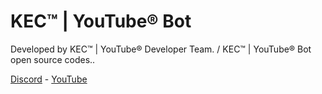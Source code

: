# KEC™ | YouTube® Bot

Developed by KEC™ | YouTube® Developer Team. / KEC™ | YouTube® Bot open source codes..

[Discord](https://discord.gg/PuQhtPARbf) - [YouTube](https://www.youtube.com/channel/UCqViN53167r6hjS8ad3QmvQ)
